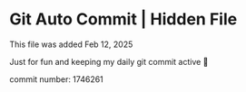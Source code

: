 # Git Auto Commit | Hidden File

This file was added Feb 12, 2025

Just for fun and keeping my daily git commit active 🤪

commit number: 1746261
